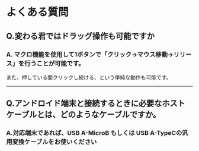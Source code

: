 # よくある質問

## Q.変わる君ではドラッグ操作も可能ですか

### A. マクロ機能を使用して1ボタンで「クリック→マウス移動→リリース」を行うことが可能です。
また、押している間クリックし続ける、という単純な動作も可能です。

----

## Q.アンドロイド端末と接続するときに必要なホストケーブルとは、どのようなケーブルですか。

### A.対応端末であれば、USB A-MicroB もしくは USB A-TypeCの汎用変換ケーブルをお使いください
